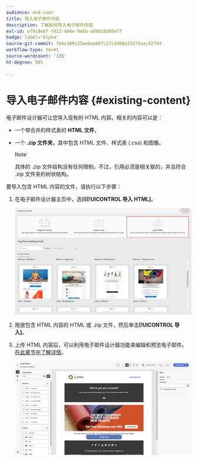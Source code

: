 ```yaml
---
audience: end-user
title: 导入电子邮件内容
description: 了解如何导入电子邮件内容
exl-id: ef9c8e6f-f422-404e-9ebb-a89d1bd45e7f
badge: label="Alpha"
source-git-commit: fb6e389c25aebae8bfc17c4d88e33273aac427dd
workflow-type: tm+mt
source-wordcount: '135'
ht-degree: 98%

---
```


# 导入电子邮件内容 {#existing-content}

电子邮件设计器可让您导入现有的 HTML 内容。相关的内容可以是：

* 一个带合并的样式表的 **HTML 文件**，
* 一个 **.zip 文件夹**，其中包含 HTML 文件、样式表 (.css) 和图像。

  >[!NOTE]
  >
  >具体的 .zip 文件结构没有任何限制。不过，引用必须是相关联的，并且符合 .zip 文件夹的树状结构。

要导入包含 HTML 内容的文件，请执行以下步骤：

1. 在电子邮件设计器主页中，选择&#x200B;**[!UICONTROL 导入 HTML]**。

   ![](assets/import-html_2.png)

1. 拖放包含 HTML 内容的 HTML 或 .zip 文件，然后单击&#x200B;**[!UICONTROL 导入]**。

1. 上传 HTML 内容后，可以利用电子邮件设计器功能来编辑和预览电子邮件。[在此章节中了解详情](create-email-content.md)。

   ![](assets/html-imported.png)